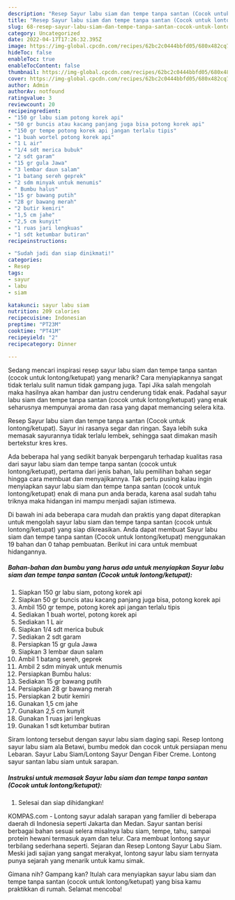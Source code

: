 ```yaml
---
description: "Resep Sayur labu siam dan tempe tanpa santan (Cocok untuk lontong/ketupat) yang Sempurna, Buat Buka Puasa}"
title: "Resep Sayur labu siam dan tempe tanpa santan (Cocok untuk lontong/ketupat) yang Sempurna, Buat Buka Puasa}"
slug: 68-resep-sayur-labu-siam-dan-tempe-tanpa-santan-cocok-untuk-lontong-ketupat-yang-sempurna-buat-buka-puasa
category: Uncategorized
date: 2022-04-17T17:26:32.395Z
image: https://img-global.cpcdn.com/recipes/62bc2c0444bbfd05/680x482cq70/sayur-labu-siam-dan-tempe-tanpa-santan-cocok-untuk-lontongketupat-foto-resep-utama.jpg
hideToc: false
enableToc: true
enableTocContent: false
thumbnail: https://img-global.cpcdn.com/recipes/62bc2c0444bbfd05/680x482cq70/sayur-labu-siam-dan-tempe-tanpa-santan-cocok-untuk-lontongketupat-foto-resep-utama.jpg
cover: https://img-global.cpcdn.com/recipes/62bc2c0444bbfd05/680x482cq70/sayur-labu-siam-dan-tempe-tanpa-santan-cocok-untuk-lontongketupat-foto-resep-utama.jpg
author: Admin
authorAv: notfound
ratingvalue: 3
reviewcount: 20
recipeingredient:
- "150 gr labu siam potong korek api"
- "50 gr buncis atau kacang panjang juga bisa potong korek api"
- "150 gr tempe potong korek api jangan terlalu tipis"
- "1 buah wortel potong korek api"
- "1 L air"
- "1/4 sdt merica bubuk"
- "2 sdt garam"
- "15 gr gula Jawa"
- "3 lembar daun salam"
- "1 batang sereh geprek"
- "2 sdm minyak untuk menumis"
- " Bumbu halus"
- "15 gr bawang putih"
- "28 gr bawang merah"
- "2 butir kemiri"
- "1,5 cm jahe"
- "2,5 cm kunyit"
- "1 ruas jari lengkuas"
- "1 sdt ketumbar butiran"
recipeinstructions:

- "Sudah jadi dan siap dinikmati!"
categories:
- Resep
tags:
- sayur
- labu
- siam

katakunci: sayur labu siam 
nutrition: 209 calories
recipecuisine: Indonesian
preptime: "PT23M"
cooktime: "PT41M"
recipeyield: "2"
recipecategory: Dinner

---
```



Sedang mencari inspirasi resep sayur labu siam dan tempe tanpa santan (cocok untuk lontong/ketupat) yang menarik? Cara menyiapkannya sangat tidak terlalu sulit namun tidak gampang juga. Tapi Jika salah mengolah maka hasilnya akan hambar dan justru cenderung tidak enak. Padahal sayur labu siam dan tempe tanpa santan (cocok untuk lontong/ketupat) yang enak seharusnya mempunyai aroma dan rasa yang dapat memancing selera kita.


Resep Sayur labu siam dan tempe tanpa santan (Cocok untuk lontong/ketupat). Sayur ini rasanya segar dan ringan. Saya lebih suka memasak sayurannya tidak terlalu lembek, sehingga saat dimakan masih bertekstur kres kres.

Ada beberapa hal yang sedikit banyak berpengaruh terhadap kualitas rasa dari sayur labu siam dan tempe tanpa santan (cocok untuk lontong/ketupat), pertama dari jenis bahan, lalu pemilihan bahan segar hingga cara membuat dan menyajikannya. Tak perlu pusing kalau ingin menyiapkan sayur labu siam dan tempe tanpa santan (cocok untuk lontong/ketupat) enak di mana pun anda berada, karena asal sudah tahu triknya maka hidangan ini mampu menjadi sajian istimewa.


Di bawah ini ada beberapa cara mudah dan praktis yang dapat diterapkan untuk mengolah sayur labu siam dan tempe tanpa santan (cocok untuk lontong/ketupat) yang siap dikreasikan. Anda dapat membuat Sayur labu siam dan tempe tanpa santan (Cocok untuk lontong/ketupat) menggunakan 19 bahan dan 0 tahap pembuatan. Berikut ini cara untuk membuat hidangannya.

<!--inarticleads1-->

##### Bahan-bahan dan bumbu yang harus ada untuk menyiapkan Sayur labu siam dan tempe tanpa santan (Cocok untuk lontong/ketupat):

1. Siapkan 150 gr labu siam, potong korek api
1. Siapkan 50 gr buncis atau kacang panjang juga bisa, potong korek api
1. Ambil 150 gr tempe, potong korek api jangan terlalu tipis
1. Sediakan 1 buah wortel, potong korek api
1. Sediakan 1 L air
1. Siapkan 1/4 sdt merica bubuk
1. Sediakan 2 sdt garam
1. Persiapkan 15 gr gula Jawa
1. Siapkan 3 lembar daun salam
1. Ambil 1 batang sereh, geprek
1. Ambil 2 sdm minyak untuk menumis
1. Persiapkan  Bumbu halus:
1. Sediakan 15 gr bawang putih
1. Persiapkan 28 gr bawang merah
1. Persiapkan 2 butir kemiri
1. Gunakan 1,5 cm jahe
1. Gunakan 2,5 cm kunyit
1. Gunakan 1 ruas jari lengkuas
1. Gunakan 1 sdt ketumbar butiran


Siram lontong tersebut dengan sayur labu siam daging sapi. Resep lontong sayur labu siam ala Betawi, bumbu medok dan cocok untuk persiapan menu Lebaran. Sayur Labu Siam/Lontong Sayur Dengan Fiber Creme. Lontong sayur santan labu siam untuk sarapan. 

<!--inarticleads2-->

##### Instruksi untuk memasak Sayur labu siam dan tempe tanpa santan (Cocok untuk lontong/ketupat):


1. Selesai dan siap dihidangkan!

KOMPAS.com - Lontong sayur adalah sarapan yang familier di beberapa daerah di Indonesia seperti Jakarta dan Medan. Sayur santan berisi berbagai bahan sesuai selera misalnya labu siam, tempe, tahu, sampai protein hewani termasuk ayam dan telur. Cara membuat lontong sayur terbilang sederhana seperti. Sejaran dan Resep Lontong Sayur Labu Siam. Meski jadi sajian yang sangat merakyat, lontong sayur labu siam ternyata punya sejarah yang menarik untuk kamu simak. 

Gimana nih? Gampang kan? Itulah cara menyiapkan sayur labu siam dan tempe tanpa santan (cocok untuk lontong/ketupat) yang bisa kamu praktikkan di rumah. Selamat mencoba!
